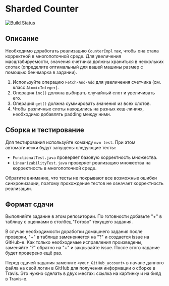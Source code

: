 # Sharded Counter

[![Build Status](https://travis-ci.com/ITMO-MPP-2018/sharded-counter-Dogzik.svg?token=B2yLGFz6qwxKVjbLm9Ak&branch=master)](https://travis-ci.com/ITMO-MPP-2018/sharded-counter-Dogzik)

## Описание
Необходимо доработать реализацию `CounterImpl` так, чтобы она стала корректной в многопоточной среде. Для увеличения масштабируемости, значения счетчика должны храниться в нескольких слотах (определите оптимальный для вашей машины размер с помощью бенчмарка в задании).

1.	Используйте операцию `Fetch-And-Add` для увеличения счетчика (см. класс `AtomicInteger`).
2. Операция `inc()` должна выбирать случайный слот и увеличивать его.
3. Операция `get()` должна суммировать значения из всех слотов.
4. Чтобы различные слоты находились на разных кеш-линиях, необходимо добавлять padding между ними.

## Сборка и тестирование
Для тестирования используйте команду `mvn test`. При этом автоматически будут запущены следующие тесты:

* `FunctionalTest.java` проверяет базовую корректность множества.
* `LinearizabilityTest.java` проверяет реализацию множества на корректность в многопоточной среде.

Обратите внимание, что тесты не покрывают все возможные ошибки синхронизации, поэтому прохождение тестов не означает корректность реализации.

## Формат сдачи

Выполняйте задание в этом репозитории. По готовности добавьте "+" в таблицу с оценками в столбец "Готово" текущего задания. 

В случае необходимости доработки домашнего задания после проверки, "+" в таблице замененяется на "?" и создается issue на GitHub-е. Как только необходимые исправления произведены, заменяйте "?" обратно на "+" и закрывайте issue. После этого задание будет проверено ещё раз.

Перед сдачей задания замените `<your_GitHub_account>` в начале данного файла на свой логин в GitHub для получения информации о сборке в Travis. Это нужно сделать в двух местах: ссылка на картинку и на билд в Travis-е.
